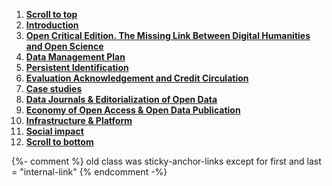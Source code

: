 <div id="nav-anchors" class="sticky-position sticky-anchors no-mobile" data-margin-top="0">
  <ol>
    <li><a href="#body" class="internal-link"><strong>Scroll to top</strong></a></li>
    <li><a href="#session-1" class="" uk-scroll="offset:80"><strong>Introduction</strong></a></li>
    <li><a href="#session-2" class="" uk-scroll="offset:80"><strong>Open Critical Edition. The Missing Link Between Digital Humanities and Open Science</strong></a></li>
    <li><a href="#session-3" class="" uk-scroll="offset:80"><strong>Data Management Plan</strong></a></li>
    <li><a href="#session-4" class="" uk-scroll="offset:80"><strong>Persistent Identification</strong></a></li>
    <li><a href="#session-5" class="" uk-scroll="offset:80"><strong>Evaluation Acknowledgement and Credit Circulation</strong></a></li>
    <li><a href="#session-6" class="" uk-scroll="offset:80"><strong>Case studies</strong></a></li>
    <li><a href="#session-7" class="" uk-scroll="offset:80"><strong>Data Journals &amp; Editorialization of Open Data</strong></a></li>
    <li><a href="#session-8" class="" uk-scroll="offset:80"><strong>Economy of Open Access &amp; Open Data Publication</strong></a></li>
    <li><a href="#session-9" class="" uk-scroll="offset:80"><strong>Infrastructure &amp; Platform</strong></a></li>
    <li><a href="#session-10" class="" uk-scroll="offset:80"><strong>Social impact</strong></a></li>
    <li><a href="#footer" class="internal-link"><strong>Scroll to bottom</strong></a></li>
  </ol>
</div>

{%- comment %}
old class was sticky-anchor-links
except for first and last = "internal-link"
{% endcomment -%}
